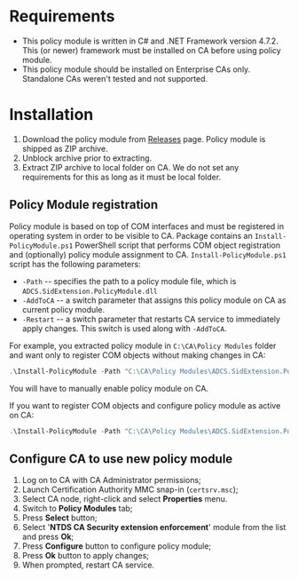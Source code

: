 # Requirements
- This policy module is written in C# and .NET Framework version 4.7.2. This (or newer) framework must be installed on CA before using policy module.
- This policy module should be installed on Enterprise CAs only. Standalone CAs weren't tested and not supported.

# Installation
1. Download the policy module from [Releases](https://github.com/PKISolutions/ADCS-SID-Extension-Policy-Module/releases) page. Policy module is shipped as ZIP archive.
2. Unblock archive prior to extracting.
3. Extract ZIP archive to local folder on CA. We do not set any requirements for this as long as it must be local folder.

## Policy Module registration
Policy module is based on top of COM interfaces and must be registered in operating system in order to be visible to CA. Package contains an `Install-PolicyModule.ps1` PowerShell script that performs COM object registration and (optionally) policy module assignment to CA. `Install-PolicyModule.ps1` script has the following parameters:

- `-Path` -- specifies the path to a policy module file, which is `ADCS.SidExtension.PolicyModule.dll`
- `-AddToCA` -- a switch parameter that assigns this policy module on CA as current policy module.
- `-Restart` -- a switch parameter that restarts CA service to immediately apply changes. This switch is used along with `-AddToCA`.

For example, you extracted policy module in `C:\CA\Policy Modules` folder and want only to register COM objects without making changes in CA:
```PowerShell
.\Install-PolicyModule -Path "C:\CA\Policy Modules\ADCS.SidExtension.PolicyModule.dll"
```
You will have to manually enable policy module on CA.

If you want to register COM objects and configure policy module as active on CA:
```PowerShell
.\Install-PolicyModule -Path "C:\CA\Policy Modules\ADCS.SidExtension.PolicyModule.dll" -AddToCA -Restart
```

## Configure CA to use new policy module
1. Log on to CA with CA Administrator permissions;
2. Launch Certification Authority MMC snap-in (`certsrv.msc`);
3. Select CA node, right-click and select **Properties** menu.
4. Switch to **Policy Modules** tab;
5. Press **Select** button;
6. Select '**NTDS CA Security extension enforcement**' module from the list and press **Ok**;
7. Press **Configure** button to configure policy module;
8. Press **Ok** button to apply changes;
9. When prompted, restart CA service.
